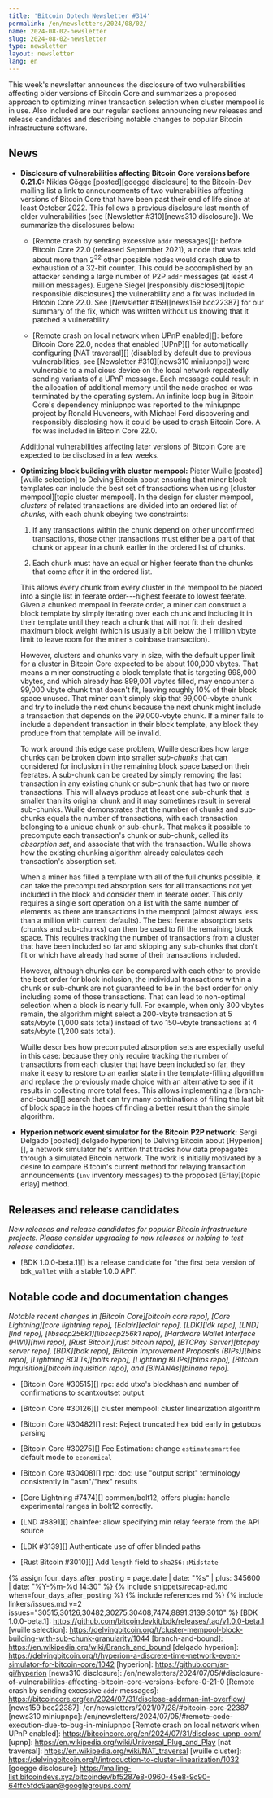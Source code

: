 ```yaml
---
title: 'Bitcoin Optech Newsletter #314'
permalink: /en/newsletters/2024/08/02/
name: 2024-08-02-newsletter
slug: 2024-08-02-newsletter
type: newsletter
layout: newsletter
lang: en
---
```

This week's newsletter announces the disclosure of two vulnerabilities
affecting older versions of Bitcoin Core and summarizes a proposed
approach to optimizing miner transaction selection when cluster mempool
is in use.  Also included are our regular sections announcing new releases
and release candidates and describing notable changes to popular Bitcoin
infrastructure software.

## News

- **Disclosure of vulnerabilities affecting Bitcoin Core versions before 0.21.0:**
  Niklas Gögge [posted][goegge disclosure] to the Bitcoin-Dev mailing
  list a link to announcements of
  two vulnerabilities affecting versions of Bitcoin Core that have been
  past their end of life since at least October 2022.  This follows a
  previous disclosure last month of older vulnerabilities (see
  [Newsletter #310][news310 disclosure]).  We summarize the disclosures
  below:

  - [Remote crash by sending excessive `addr` messages][]: before
    Bitcoin Core 22.0 (released September 2021), a node that was told about
    more than 2<sup>32</sup> other possible nodes would crash due to
    exhaustion of a 32-bit counter.  This could be accomplished by an
    attacker sending a large number of P2P `addr` messages (at least 4
    million messages). <!-- assuming 1,000 addresses per addr message -->
    Eugene Siegel [responsibly disclosed][topic responsible disclosures]
    the vulnerability and a fix was included in Bitcoin Core 22.0.  See
    [Newsletter #159][news159 bcc22387] for our summary of the fix,
    which was written without us knowing that it patched a
    vulnerability.

  - [Remote crash on local network when UPnP enabled][]: before Bitcoin Core
    22.0, nodes that enabled [UPnP][] for automatically configuring [NAT
    traversal][] (disabled by default due to previous vulnerabilities,
    see [Newsletter #310][news310 miniupnpc]) were vulnerable to a
    malicious device on the local network repeatedly sending variants
    of a UPnP message.  Each message could result in the allocation of
    additional memory until the node crashed or was terminated by the
    operating system.  An infinite loop bug in Bitcoin Core's dependency
    miniupnpc was reported to the miniupnpc project by Ronald Huveneers,
    with Michael Ford discovering and responsibly disclosing how it
    could be used to crash Bitcoin Core.  A fix was included in Bitcoin
    Core 22.0.

  Additional vulnerabilities affecting later versions of Bitcoin Core
  are expected to be disclosed in a few weeks.

- **Optimizing block building with cluster mempool:** Pieter Wuille
  [posted][wuille selection] to Delving Bitcoin about ensuring that
  miner block templates can include the best set of transactions when
  using [cluster mempool][topic cluster mempool].  In the design for
  cluster mempool, _clusters_ of related transactions are divided into
  an ordered list of _chunks_, with each chunk obeying two constraints:

  1. If any transactions within the chunk depend on other unconfirmed
     transactions, those other transactions must either be a part of
     that chunk or appear in a chunk earlier in the ordered list of
     chunks.

  2. Each chunk must have an equal or higher feerate than the chunks
     that come after it in the ordered list.

  This allows every chunk from every cluster in the mempool to be placed
  into a single list in feerate order---highest feerate to lowest
  feerate.  Given a chunked mempool in feerate order, a miner can
  construct a block template by simply iterating over each chunk and
  including it in their template until they reach a chunk that will not
  fit their desired maximum block weight (which is usually a bit below
  the 1 million vbyte limit to leave room for the miner's coinbase
  transaction).

  However, clusters and chunks vary in size, with the default upper
  limit for a cluster in Bitcoin Core expected to be about 100,000
  vbytes.  That means a miner constructing a block template that is
  targeting 998,000 vbytes, and which already has 899,001 vbytes filled,
  may encounter a 99,000 vbyte chunk that doesn't fit, leaving roughly
  10% of their block space unused.  That miner can't simply skip that
  99,000-vbyte chunk and try to include the next chunk because the next
  chunk might include a transaction that depends on the 99,000-vbyte
  chunk.  If a miner fails to include a dependent transaction in their
  block template, any block they produce from that template will be
  invalid.

  To work around this edge case problem, Wuille describes how large
  chunks can be broken down into smaller _sub-chunks_ that can
  considered for inclusion in the remaining block space based on their
  feerates.  A sub-chunk can be created by simply removing the last
  transaction in any existing chunk or sub-chunk that has two or more
  transactions.  This will always produce at least one sub-chunk that is
  smaller than its original chunk and it may sometimes result in several
  sub-chunks.  Wuille demonstrates that the number of chunks and
  sub-chunks equals the number of transactions, with each
  transaction belonging to a unique chunk or sub-chunk.  That makes it
  possible to precompute each transaction's chunk or sub-chunk, called
  its _absorption set_, and associate that with the transaction.  Wuille
  shows how the existing chunking algorithm already calculates each
  transaction's absorption set.

  When a miner has filled a template with all of the full chunks
  possible, it can take the precomputed absorption sets for all
  transactions not yet included in the block and consider them in feerate
  order.  This only requires a single sort operation on a list with the
  same number of elements as there are transactions in the mempool
  (almost always less than a million with current defaults).  The best
  feerate absorption sets (chunks and sub-chunks) can then be used to
  fill the remaining block space.  This requires tracking the number of
  transactions from a cluster that have been included so far and
  skipping any sub-chunks that don't fit or which have already had some
  of their transactions included.

  However, although chunks can be compared with each other to provide the best
  order for block inclusion, the individual transactions within a chunk
  or sub-chunk are not guaranteed to be in the best order for only
  including some of those transactions.  That can lead to non-optimal
  selection when a block is nearly full.  For example, when only 300
  vbytes remain, the algorithm might select a 200-vbyte transaction at
  5 sats/vbyte (1,000 sats total) instead of two 150-vbyte transactions
  at 4 sats/vbyte (1,200 sats total).

  Wuille describes how precomputed absorption sets are especially useful
  in this case: because they only require tracking the number of
  transactions from each cluster that have been included so far, they
  make it easy to restore to an earlier state in the template-filling
  algorithm and replace the previously made choice with an alternative
  to see if it results in collecting more total fees.  This
  allows implementing a [branch-and-bound][] search that can try many
  combinations of filling the last bit of block space in the hopes of
  finding a better result than the simple algorithm.

- **Hyperion network event simulator for the Bitcoin P2P network:**
  Sergi Delgado [posted][delgado hyperion] to Delving Bitcoin about
  [Hyperion][], a network simulator he's written that tracks how data
  propagates through a simulated Bitcoin network.  The work is initially
  motivated by a desire to compare Bitcoin's current method for relaying
  transaction announcements (`inv` inventory messages) to the proposed
  [Erlay][topic erlay] method.

## Releases and release candidates

*New releases and release candidates for popular Bitcoin infrastructure
projects.  Please consider upgrading to new releases or helping to test
release candidates.*

- [BDK 1.0.0-beta.1][] is a release candidate for "the first beta version of
  `bdk_wallet` with a stable 1.0.0 API".

## Notable code and documentation changes

_Notable recent changes in [Bitcoin Core][bitcoin core repo], [Core
Lightning][core lightning repo], [Eclair][eclair repo], [LDK][ldk repo],
[LND][lnd repo], [libsecp256k1][libsecp256k1 repo], [Hardware Wallet
Interface (HWI)][hwi repo], [Rust Bitcoin][rust bitcoin repo], [BTCPay
Server][btcpay server repo], [BDK][bdk repo], [Bitcoin Improvement
Proposals (BIPs)][bips repo], [Lightning BOLTs][bolts repo],
[Lightning BLIPs][blips repo], [Bitcoin Inquisition][bitcoin inquisition
repo], and [BINANAs][binana repo]._

<!-- FIXME:Gustavojfe -->

- [Bitcoin Core #30515][] rpc: add utxo's blockhash and number of confirmations to scantxoutset output

- [Bitcoin Core #30126][] cluster mempool: cluster linearization algorithm <!-- just a quick mention that functions useful for performing cluster linearization have been merged, with a link to our topic page about it.  Explicitly note that this doesn't yet change how the mempool works -->

- [Bitcoin Core #30482][] rest: Reject truncated hex txid early in getutxos parsing

- [Bitcoin Core #30275][] Fee Estimation: change `estimatesmartfee` default mode to `economical` <!-- mention the motivation for this change from the PR discussion -->

- [Bitcoin Core #30408][] rpc: doc: use "output script" terminology consistently in "asm"/"hex" results <!-- We don't usually mention small documentation changes like this, but use this as an opportunity to link to bip-terminology and show that projects are adopting it -->

- [Core Lightning #7474][] common/bolt12, offers plugin: handle experimental ranges in bolt12 correctly.  <!-- use as opportunity to mention the changes to the spec itself since we won't cover those directly due to BOLT12 not being merged into the BOLTs repo -->

- [LND #8891][] chainfee: allow specifying min relay feerate from the API source

- [LDK #3139][] Authenticate use of offer blinded paths

- [Rust Bitcoin #3010][] Add `length` field to `sha256::Midstate`

{% assign four_days_after_posting = page.date | date: "%s" | plus: 345600 | date: "%Y-%m-%d 14:30" %}
{% include snippets/recap-ad.md when=four_days_after_posting %}
{% include references.md %}
{% include linkers/issues.md v=2 issues="30515,30126,30482,30275,30408,7474,8891,3139,3010" %}
[BDK 1.0.0-beta.1]: https://github.com/bitcoindevkit/bdk/releases/tag/v1.0.0-beta.1
[wuille selection]: https://delvingbitcoin.org/t/cluster-mempool-block-building-with-sub-chunk-granularity/1044
[branch-and-bound]: https://en.wikipedia.org/wiki/Branch_and_bound
[delgado hyperion]: https://delvingbitcoin.org/t/hyperion-a-discrete-time-network-event-simulator-for-bitcoin-core/1042
[hyperion]: https://github.com/sr-gi/hyperion
[news310 disclosure]: /en/newsletters/2024/07/05/#disclosure-of-vulnerabilities-affecting-bitcoin-core-versions-before-0-21-0
[Remote crash by sending excessive `addr` messages]: https://bitcoincore.org/en/2024/07/31/disclose-addrman-int-overflow/
[news159 bcc22387]: /en/newsletters/2021/07/28/#bitcoin-core-22387
[news310 miniupnpc]: /en/newsletters/2024/07/05/#remote-code-execution-due-to-bug-in-miniupnpc
[Remote crash on local network when UPnP enabled]: https://bitcoincore.org/en/2024/07/31/disclose-upnp-oom/
[upnp]: https://en.wikipedia.org/wiki/Universal_Plug_and_Play
[nat traversal]: https://en.wikipedia.org/wiki/NAT_traversal
[wuille cluster]: https://delvingbitcoin.org/t/introduction-to-cluster-linearization/1032
[goegge disclosure]: https://mailing-list.bitcoindevs.xyz/bitcoindev/bf5287e8-0960-45e8-9c90-64ffc5fdc9aan@googlegroups.com/
